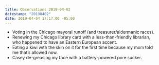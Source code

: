 ```yaml
---
title: Observations 2019-04-02
datestamp: "20190402"
date: 2019-04-04 17:17:00 -05:00
---
```


- Voting in the Chicago mayoral runoff (and treasurer/aldermanic races).
- Renewing my Chicago library card with a less-than-friendly librarian, who happened to have an Eastern European accent.
- Eating a kiwi with the skin on it for the first time because my mom told me that’s allowed now.
- Casey de-greasing my face with a battery-powered pore sucker.

